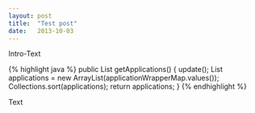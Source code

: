 ```yaml
---
layout: post
title:  "Test post"
date:   2013-10-03
---
```


Intro-Text

{% highlight java %}
public List<PackageWrapper> getApplications() {
	update();
	List<PackageWrapper> applications =
		new ArrayList<PackageWrapper>(applicationWrapperMap.values());
	Collections.sort(applications);
	return applications;
}
{% endhighlight %}

Text